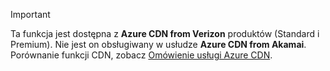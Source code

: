 > [!IMPORTANT]
> Ta funkcja jest dostępna z **Azure CDN from Verizon** produktów (Standard i Premium). Nie jest on obsługiwany w usłudze **Azure CDN from Akamai**.  Porównanie funkcji CDN, zobacz [Omówienie usługi Azure CDN](../articles/cdn/cdn-overview.md#azure-cdn-features).
